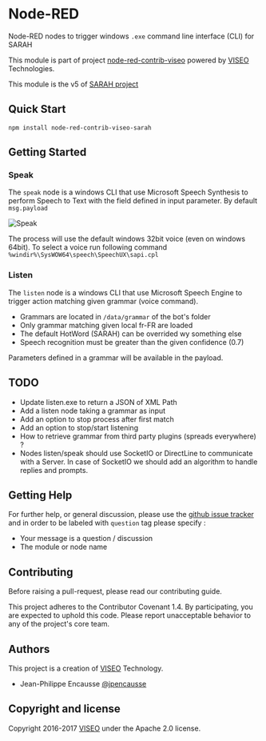 # Node-RED

Node-RED nodes to trigger windows `.exe` command line interface (CLI) for SARAH

This module is part of project [node-red-contrib-viseo](https://github.com/NGRP/node-red-contrib-viseo) powered by [VISEO](http://www.viseo.com) Technologies.

This module is the v5 of [SARAH project](http://sarah.encausse.net)


## Quick Start

```
npm install node-red-contrib-viseo-sarah
```

## Getting Started

### Speak

The `speak` node is a windows CLI that use Microsoft Speech Synthesis to perform Speech to Text with the field defined in input parameter. By default `msg.payload`

![Speak](https://github.com/NGRP/node-red-contrib-viseo/blob/master/node-red-contrib-sarah/doc/speak.png?raw=true)

The process will use the default windows 32bit voice (even on windows 64bit). To select a voice run following command  `%windir%\SysWOW64\speech\SpeechUX\sapi.cpl`

### Listen

The `listen` node is a windows CLI that use Microsoft Speech Engine to trigger action matching given grammar (voice command).

- Grammars are located in `/data/grammar` of the bot's folder
- Only grammar matching given local fr-FR are loaded
- The default HotWord (SARAH) can be overrided wy something else
- Speech recognition must be greater than the given confidence (0.7)

Parameters defined in a grammar will be available in the payload.



## TODO

- Update listen.exe to return a JSON of XML Path
- Add a listen node taking a grammar as input
- Add an option to stop process after first match
- Add an option to stop/start listening
- How to retrieve grammar from third party plugins (spreads everywhere) ?
- Nodes listen/speak should use SocketIO or DirectLine to communicate with a Server. In case of SocketIO we should add an algorithm to handle replies and prompts.

## Getting Help

For further help, or general discussion, please use the [github issue tracker](https://github.com/NGRP/node-red-contrib-viseo/issues) and in order to be labeled with `question` tag please specify :
- Your message is a question / discussion
- The module or node name

## Contributing

Before raising a pull-request, please read our contributing guide.

This project adheres to the Contributor Covenant 1.4. By participating, 
you are expected to uphold this code. 
Please report unacceptable behavior to any of the project's core team.

## Authors

This project is a creation of [VISEO](http://www.viseo.com) Technology.

- Jean-Philippe Encausse [@jpencausse](https://twitter.com/jpencausse)


## Copyright and license

Copyright 2016-2017 [VISEO](http://www.viseo.com) under the Apache 2.0 license.
